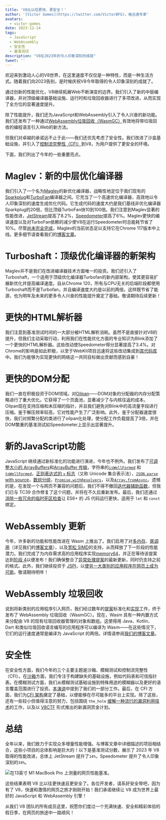 ```yaml
---
title: 'V8比以往更快、更安全！'
author: '[Victor Gomes](https://twitter.com/VictorBFG)，格吕酒专家'
avatars:
  - victor-gomes
date: 2023-12-14
tags:
  - JavaScript
  - WebAssembly
  - 安全性
  - 基准测试
description: "V8在2023年的令人印象深刻的成就"
tweet: ''
---
```


欢迎来到激动人心的V8世界，在这里速度不仅仅是一种特性，而是一种生活方式。随着我们向2023告别，是时候庆祝V8今年取得的令人印象深刻的成就了。

通过创新的性能优化，V8继续拓展Web不断演变的边界。我们引入了新的中层编译器，并对顶级编译器基础设施、运行时和垃圾回收器进行了多项改进，从而实现了全方位的显著速度提升。

<!--truncate-->
除了性能提升，我们还为JavaScript和WebAssembly引入了令人兴奋的新功能。我们还发布了一种通过[WebAssembly垃圾回收（WasmGC）](https://v8.dev/blog/wasm-gc-porting)有效地将带垃圾回收的编程语言引入Web的新方法。

但我们对卓越的承诺远不止于此——我们还优先考虑了安全性。我们改进了沙盒基础设施，并引入了[控制流完整性（CFI）](https://en.wikipedia.org/wiki/Control-flow_integrity)到V8，为用户提供了更安全的环境。

下面，我们列出了今年的一些重要亮点。

# Maglev：新的中层优化编译器

我们引入了一个名为[Maglev](https://v8.dev/blog/maglev)的新优化编译器，战略性地定位于我们现有的[Sparkplug](https://v8.dev/blog/sparkplug)和[TurboFan](https://v8.dev/docs/turbofan)编译器之间。它充当了一个高速优化编译器，高效地以令人印象深刻的速度生成优化代码。它生成代码的速度大约是我们基线非优化编译器Sparkplug的20倍，但比顶级TurboFan快10到100倍。我们注意到Maglev显著的性能改进，[JetStream](https://browserbench.org/JetStream2.1/)提高了8.2%，[Speedometer](https://browserbench.org/Speedometer2.1/)提高了6%。Maglev更快的编译速度以及对TurboFan依赖的减少使V8在运行Speedometer时总能耗节省了10%。尽管[尚未完全完成](https://en.m.wikipedia.org/wiki/Full-employment_theorem)，Maglev的当前状态足以支持它在Chrome 117版本中上线。更多细节请查看我们的[博客文章](https://v8.dev/blog/maglev)。

# Turboshaft：顶级优化编译器的新架构

Maglev并不是我们在改进编译器技术方面唯一的投资。我们还引入了Turboshaft，一个适用于顶级优化编译器Turbofan的新内部架构，使其更容易扩展新优化并提高编译速度。自从Chrome 120，所有与CPU无关的后端阶段都使用Turboshaft而不是Turbofan，并且编译速度大约是以前的两倍。这样既节省了能源，也为明年及未来的更多令人兴奋的性能提升奠定了基础。敬请期待后续更新！

# 更快的HTML解析器

我们注意到基准测试时间的一大部分被HTML解析消耗。虽然不是直接针对V8的提升，但我们主动采取行动，利用我们在性能优化方面的专业知识为Blink添加了一个更快的HTML解析器。这些改动使Speedometer得分显著提高了3.4%。对Chrome的影响是如此积极，以至于WebKit项目迅速将这些改动集成到[其代码库](https://github.com/WebKit/WebKit/pull/9926)中。我们为能够为实现更快的网络这一共同目标做出贡献而感到自豪！

# 更快的DOM分配

我们一直在积极投资于DOM领域。对[Oilpan](https://chromium.googlesource.com/v8/v8/+/main/include/cppgc/README.md)——DOM对象的分配器的内存分配策略进行了重大优化。它获得了一个页面池，显著减少了与内核往返的成本。Oilpan现在支持压缩和未压缩的指针，并且我们避免对Blink中的高流量字段进行压缩。鉴于解压频率较高，它对性能产生了广泛影响。此外，鉴于分配器速度很快，我们对频繁分配的类进行了oilpan化处理，使分配工作负载提高了3倍，并在DOM繁重的基准测试如Speedometer上显示出显著提升。

# 新的JavaScript功能

JavaScript 继续通过新标准化的功能进行演进，今年也不例外。我们发布了[可调整大小的 ArrayBuffers](https://developer.mozilla.org/en-US/docs/Web/JavaScript/Reference/Global_Objects/ArrayBuffer#resizing_arraybuffers)和[ArrayBuffer 传输](https://developer.mozilla.org/en-US/docs/Web/JavaScript/Reference/Global_Objects/ArrayBuffer/transfer)，字符串的[`isWellFormed`](https://developer.mozilla.org/en-US/docs/Web/JavaScript/Reference/Global_Objects/String/isWellFormed) 和 [`toWellFormed`](https://developer.mozilla.org/en-US/docs/Web/JavaScript/Reference/Global_Objects/String/toWellFormed)，[正则表达式的 `v` 标志](https://v8.dev/features/regexp-v-flag)（又称 Unicode 集合表示法），[`JSON.parse` with source](https://github.com/tc39/proposal-json-parse-with-source)，[数组分组](https://developer.mozilla.org/en-US/docs/Web/JavaScript/Reference/Global_Objects/Object/groupBy)，[`Promise.withResolvers`](https://developer.mozilla.org/en-US/docs/Web/JavaScript/Reference/Global_Objects/Promise/withResolvers)，以及[`Array.fromAsync`](https://developer.mozilla.org/en-US/docs/Web/JavaScript/Reference/Global_Objects/Array/fromAsync)。遗憾的是，在发现一个与网页不兼容的问题后，我们不得不撤回[迭代器辅助函数](https://github.com/tc39/proposal-iterator-helpers)，但我们已与 TC39 合作修复了这个问题，并将在不久后重新发布。最后，我们还通过[消除一些冗余的临时死区检查](https://docs.google.com/document/d/1klT7-tQpxtYbwhssRDKfUMEgm-NS3iUeMuApuRgZnAw/edit?usp=sharing)让 ES6+ 的 JS 代码运行更快，适用于 `let` 和 `const` 绑定。

# WebAssembly 更新

今年，许多新的功能和性能改进在 Wasm 上推出了。我们启用了对[多内存](https://github.com/WebAssembly/multi-memory)、[尾调用](https://github.com/WebAssembly/tail-call)（详见我们的[博客文章](https://v8.dev/blog/wasm-tail-call)），以及[宽松 SIMD](https://github.com/WebAssembly/relaxed-simd)的支持，从而释放了下一阶段的性能潜力。我们完成了为内存需求高的应用程序实现[memory64](https://github.com/WebAssembly/memory64)，并正在等待该提案达到[阶段 4](https://github.com/WebAssembly/memory64/issues/43)以便发布！我们确保整合了[异常处理提案](https://github.com/WebAssembly/exception-handling)的最新更新，同时仍支持之前的格式。此外，我们继续投资于 [JSPI](https://v8.dev/blog/jspi)，以[使另一大类别的应用程序在网页上成为可能](https://docs.google.com/document/d/16Us-pyte2-9DECJDfGm5tnUpfngJJOc8jbj54HMqE9Y/edit#bookmark=id.razn6wo5j2m)。敬请期待明年！

# WebAssembly 垃圾回收

说到将新类别的应用程序引入网页，我们经过数年的[提案](https://github.com/WebAssembly/gc/blob/main/proposals/gc/MVP.md)标准化和[实现](https://bugs.chromium.org/p/v8/issues/detail?id=7748)工作，终于发布了 WebAssembly 垃圾回收（WasmGC）。现在，Wasm 具有一种内置方式来分配由 V8 的现有垃圾回收器管理的对象和数组。这使得用 Java、Kotlin、Dart 和类似垃圾回收语言编写的应用程序可以编译为 Wasm——在这些情况下，它们的运行速度通常是编译为 JavaScript 的两倍。详情请参阅[我们的博客文章](https://v8.dev/blog/wasm-gc-porting)。

# 安全性

在安全性方面，我们今年的三个主要主题是沙箱、模糊测试和控制流完整性（CFI）。在[沙箱](https://docs.google.com/document/d/1FM4fQmIhEqPG8uGp5o9A-mnPB5BOeScZYpkHjo0KKA8/edit?usp=sharing)方面，我们专注于构建缺失的基础设施，例如代码表和可信指针表。在模糊测试方面，我们从模糊测试基础设施到特殊用途的模糊器以及更好的语言覆盖范围进行了投资。[本演讲](https://www.youtube.com/watch?v=Yd9m7e9-pG0)中提到了我们的一部分工作。最后，在 CFI 方面，我们为[CFI 架构](https://v8.dev/blog/control-flow-integrity)奠定了基础，以便能够在尽可能多的平台上实现。除了这些，还有一些较小但值得注意的努力，包括围绕 `the_hole` [缓解一种流行的漏洞利用技术](https://crbug.com/1445008)的工作，以及以 [V8CTF](https://github.com/google/security-research/blob/master/v8ctf/rules.md) 形式推出的新漏洞赏金计划。

# 总结

全年以来，我们致力于实现众多增量性能增强。与博客文章中详细描述的项目相结合，这些小项目的总体影响是巨大的！以下是基准测试分数，展示了 2023 年 V8 取得的性能改进，总体上 JetStream 提升了`14%`，Speedometer 提升了令人印象深刻的`34%`。

![在13英寸 M1 MacBook Pro 上测量的网页性能基准。](/_img/holiday-season-2023/scores.svg)

这些结果表明 V8 比以往更快速且更安全了。各位开发者，请系好安全带吧，因为有了 V8，快速和激情的网页之旅才刚刚开始！我们承诺继续让 V8 成为世界上最好的 JavaScript 和 WebAssembly 引擎！

从我们 V8 团队的所有成员这里，祝愿你们度过一个充满快速、安全和精彩体验的假日季，在网页的旅途中一路顺风！
